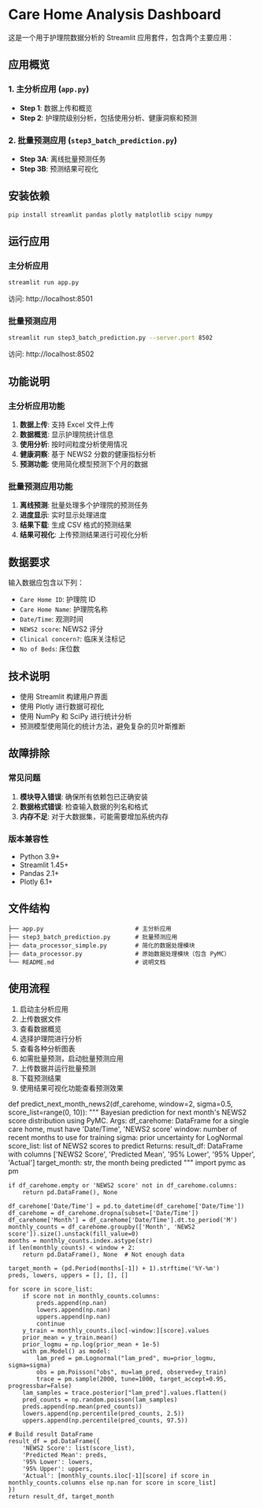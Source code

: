# Care Home Analysis Dashboard

这是一个用于护理院数据分析的 Streamlit 应用套件，包含两个主要应用：

## 应用概览

### 1. 主分析应用 (`app.py`)
- **Step 1**: 数据上传和概览
- **Step 2**: 护理院级别分析，包括使用分析、健康洞察和预测

### 2. 批量预测应用 (`step3_batch_prediction.py`)
- **Step 3A**: 离线批量预测任务
- **Step 3B**: 预测结果可视化

## 安装依赖

```bash
pip install streamlit pandas plotly matplotlib scipy numpy
```

## 运行应用

### 主分析应用
```bash
streamlit run app.py
```
访问: http://localhost:8501

### 批量预测应用
```bash
streamlit run step3_batch_prediction.py --server.port 8502
```
访问: http://localhost:8502

## 功能说明

### 主分析应用功能

1. **数据上传**: 支持 Excel 文件上传
2. **数据概览**: 显示护理院统计信息
3. **使用分析**: 按时间粒度分析使用情况
4. **健康洞察**: 基于 NEWS2 分数的健康指标分析
5. **预测功能**: 使用简化模型预测下个月的数据

### 批量预测应用功能

1. **离线预测**: 批量处理多个护理院的预测任务
2. **进度显示**: 实时显示处理进度
3. **结果下载**: 生成 CSV 格式的预测结果
4. **结果可视化**: 上传预测结果进行可视化分析

## 数据要求

输入数据应包含以下列：
- `Care Home ID`: 护理院 ID
- `Care Home Name`: 护理院名称
- `Date/Time`: 观测时间
- `NEWS2 score`: NEWS2 评分
- `Clinical concern?`: 临床关注标记
- `No of Beds`: 床位数

## 技术说明

- 使用 Streamlit 构建用户界面
- 使用 Plotly 进行数据可视化
- 使用 NumPy 和 SciPy 进行统计分析
- 预测模型使用简化的统计方法，避免复杂的贝叶斯推断

## 故障排除

### 常见问题

1. **模块导入错误**: 确保所有依赖包已正确安装
2. **数据格式错误**: 检查输入数据的列名和格式
3. **内存不足**: 对于大数据集，可能需要增加系统内存

### 版本兼容性

- Python 3.9+
- Streamlit 1.45+
- Pandas 2.1+
- Plotly 6.1+

## 文件结构

```
├── app.py                          # 主分析应用
├── step3_batch_prediction.py       # 批量预测应用
├── data_processor_simple.py        # 简化的数据处理模块
├── data_processor.py               # 原始数据处理模块（包含 PyMC）
└── README.md                       # 说明文档
```

## 使用流程

1. 启动主分析应用
2. 上传数据文件
3. 查看数据概览
4. 选择护理院进行分析
5. 查看各种分析图表
6. 如需批量预测，启动批量预测应用
7. 上传数据并运行批量预测
8. 下载预测结果
9. 使用结果可视化功能查看预测效果

def predict_next_month_news2(df_carehome, window=2, sigma=0.5, score_list=range(0, 10)):
    """
    Bayesian prediction for next month's NEWS2 score distribution using PyMC.
    Args:
        df_carehome: DataFrame for a single care home, must have 'Date/Time', 'NEWS2 score'
        window: number of recent months to use for training
        sigma: prior uncertainty for LogNormal
        score_list: list of NEWS2 scores to predict
    Returns:
        result_df: DataFrame with columns ['NEWS2 Score', 'Predicted Mean', '95% Lower', '95% Upper', 'Actual']
        target_month: str, the month being predicted
    """
    import pymc as pm

    if df_carehome.empty or 'NEWS2 score' not in df_carehome.columns:
        return pd.DataFrame(), None

    df_carehome['Date/Time'] = pd.to_datetime(df_carehome['Date/Time'])
    df_carehome = df_carehome.dropna(subset=['Date/Time'])
    df_carehome['Month'] = df_carehome['Date/Time'].dt.to_period('M')
    monthly_counts = df_carehome.groupby(['Month', 'NEWS2 score']).size().unstack(fill_value=0)
    months = monthly_counts.index.astype(str)
    if len(monthly_counts) < window + 2:
        return pd.DataFrame(), None  # Not enough data

    target_month = (pd.Period(months[-1]) + 1).strftime('%Y-%m')
    preds, lowers, uppers = [], [], []

    for score in score_list:
        if score not in monthly_counts.columns:
            preds.append(np.nan)
            lowers.append(np.nan)
            uppers.append(np.nan)
            continue
        y_train = monthly_counts.iloc[-window:][score].values
        prior_mean = y_train.mean()
        prior_logmu = np.log(prior_mean + 1e-5)
        with pm.Model() as model:
            lam_pred = pm.Lognormal("lam_pred", mu=prior_logmu, sigma=sigma)
            obs = pm.Poisson("obs", mu=lam_pred, observed=y_train)
            trace = pm.sample(2000, tune=1000, target_accept=0.95, progressbar=False)
        lam_samples = trace.posterior["lam_pred"].values.flatten()
        pred_counts = np.random.poisson(lam_samples)
        preds.append(np.mean(pred_counts))
        lowers.append(np.percentile(pred_counts, 2.5))
        uppers.append(np.percentile(pred_counts, 97.5))

    # Build result DataFrame
    result_df = pd.DataFrame({
        'NEWS2 Score': list(score_list),
        'Predicted Mean': preds,
        '95% Lower': lowers,
        '95% Upper': uppers,
        'Actual': [monthly_counts.iloc[-1][score] if score in monthly_counts.columns else np.nan for score in score_list]
    })
    return result_df, target_month


